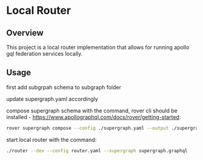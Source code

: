 # Local Router

## Overview

This project is a local router implementation that allows for running apollo gql federation services locally.

## Usage

first add subgrpah schema to subgraph folder

update supergraph.yaml accordingly

compose supergraph schema with the command, rover cli should be installed - https://www.apollographql.com/docs/rover/getting-started:

```bash
rover supergraph compose --config ./supergraph.yaml --output ./supergraph.graphql --log info
```

start local router with the command:

```bash
./router --dev --config router.yaml --supergraph supergraph.graphql
```
